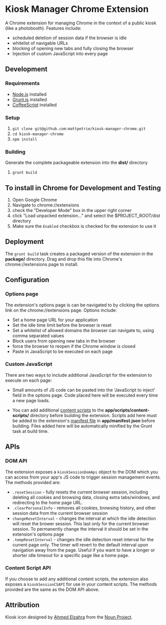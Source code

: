 Kiosk Manager Chrome Extension
===============================

A Chrome extension for managing Chrome in the context of a public kiosk (like a photobooth). Features include:

+ scheduled deletion of session data if the browser is idle
+ whitelist of navigable URLs
+ blocking of opening new tabs and fully closing the browser
+ Injection of custom JavaScript into every page

Development
-----------

### Requirements

+ [Node.js](http://nodejs.org) installed
+ [Grunt.js](http://gruntjs.com) installed
+ [CoffeeScript](http://coffeescript.org) installed

### Setup
1. `git clone git@github.com:mattpetrie/kiosk-manager-chrome.git`
2. `cd kiosk-manager-chrome`
3. `npm install`

### Building
Generate the complete packageable extension into the **dist/** directory

1. `grunt build`

## To install in Chrome for Development and Testing
1. Open Google Chrome
3. Navigate to chrome://extensions
4. check the "Developer Mode" box in the upper right corner
5. click "Load unpacked extension..." and select the $PROJECT_ROOT/dist directory
6. Make sure the `Enabled` checkbox is checked for the extension to use it


Deployment
----------

The `grunt build` task creates a packaged version of the extension in the **package/** directory. Drag and drop this file into Chrome's chrome://extensions page to install.

Configuration
--------------

### Options page
The extension's options page is can be navigated to by clicking the options link on the chrome://extensions page. Options include:

+ Set a home page URL for your application
+ Set the idle time limit before the browser is reset
+ Set a whitelist of allowed domains the browser can navigate to, using comma separated values
+ Block users from opening new tabs in the browser
+ force the browser to reopen if the Chrome window is closed
+ Paste in JavaScript to be executed on each page

### Custom JavaScript
There are two ways to include additional JavaScript for the extension to execute on each page:

+ Small amounts of JS code can be pasted into the 'JavaScript to inject' field in the options page. Code placed here will be executed every time a new page loads.

+ You can add additional [content scripts](https://developer.chrome.com/extensions/content_scripts) to the **app/scripts/content-scripts/** directory before building the extension. Scripts add here must be added to the extension's [manifest file](https://developer.chrome.com/extensions/manifest) in **app/manifest.json** before building. Files added here will be automatically minified by the Grunt task at build time.

APIs
-----

### DOM API
The extension exposes a `kioskSessionDomApi` object to the DOM which you can access from your app's JS code to trigger session management events. The methods provided are:

+ `.resetSession` - fully resets the current browser session, including deleting all cookies and browsing data, closing extra tabs/windows, and redirecting to the home page URL.
+ `.clearPersonalInfo` - removes all cookies, browsing history, and other session data from the current browser session
+ `changeResetInterval` - changes the interval at which the idle detection will reset the brower session. This last only for the current browser session. To permanently change the interval it should be set in the extension's options page
+ `.tempResetInterval` - changes the idle detection reset interval for the current page only. The timer will revert to the default interval upon navigation away from the page. Useful if you want to have a longer or shorter idle timeout for a specific page like a home page.

### Content Script API
If you choose to add any additional content scripts, the extension also exposes a `kioskSessionCSAPI` for use in your content scripts. The methods provided are the same as the DOM API above.

Attribution
------------
Kiosk icon designed by [Ahmed Elzahra]("http://www.thenounproject.com/trochilidae") from the [Noun Project]("http://www.thenounproject.com").